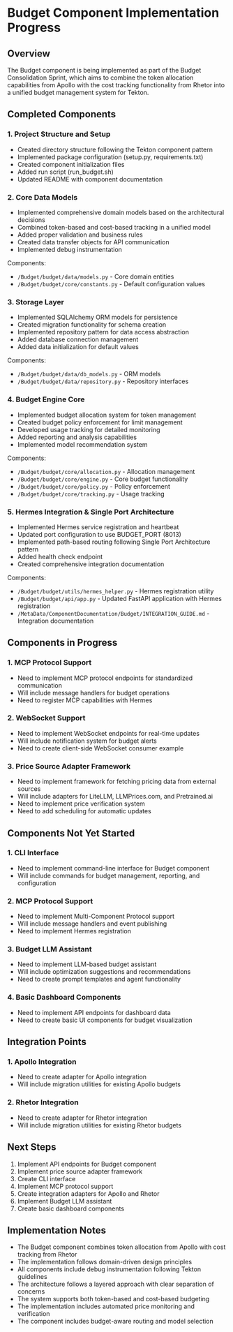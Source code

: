 # Budget Component Implementation Progress

## Overview

The Budget component is being implemented as part of the Budget Consolidation Sprint, which aims to combine the token allocation capabilities from Apollo with the cost tracking functionality from Rhetor into a unified budget management system for Tekton.

## Completed Components

### 1. Project Structure and Setup
- Created directory structure following the Tekton component pattern
- Implemented package configuration (setup.py, requirements.txt)
- Created component initialization files
- Added run script (run_budget.sh)
- Updated README with component documentation

### 2. Core Data Models
- Implemented comprehensive domain models based on the architectural decisions
- Combined token-based and cost-based tracking in a unified model
- Added proper validation and business rules
- Created data transfer objects for API communication
- Implemented debug instrumentation

Components:
- `/Budget/budget/data/models.py` - Core domain entities
- `/Budget/budget/core/constants.py` - Default configuration values

### 3. Storage Layer
- Implemented SQLAlchemy ORM models for persistence
- Created migration functionality for schema creation
- Implemented repository pattern for data access abstraction
- Added database connection management
- Added data initialization for default values

Components:
- `/Budget/budget/data/db_models.py` - ORM models
- `/Budget/budget/data/repository.py` - Repository interfaces

### 4. Budget Engine Core
- Implemented budget allocation system for token management
- Created budget policy enforcement for limit management
- Developed usage tracking for detailed monitoring
- Added reporting and analysis capabilities
- Implemented model recommendation system

Components:
- `/Budget/budget/core/allocation.py` - Allocation management
- `/Budget/budget/core/engine.py` - Core budget functionality
- `/Budget/budget/core/policy.py` - Policy enforcement
- `/Budget/budget/core/tracking.py` - Usage tracking

### 5. Hermes Integration & Single Port Architecture
- Implemented Hermes service registration and heartbeat
- Updated port configuration to use BUDGET_PORT (8013)
- Implemented path-based routing following Single Port Architecture pattern
- Added health check endpoint
- Created comprehensive integration documentation

Components:
- `/Budget/budget/utils/hermes_helper.py` - Hermes registration utility
- `/Budget/budget/api/app.py` - Updated FastAPI application with Hermes registration
- `/MetaData/ComponentDocumentation/Budget/INTEGRATION_GUIDE.md` - Integration documentation

## Components in Progress

### 1. MCP Protocol Support
- Need to implement MCP protocol endpoints for standardized communication
- Will include message handlers for budget operations
- Need to register MCP capabilities with Hermes

### 2. WebSocket Support
- Need to implement WebSocket endpoints for real-time updates
- Will include notification system for budget alerts
- Need to create client-side WebSocket consumer example

### 3. Price Source Adapter Framework
- Need to implement framework for fetching pricing data from external sources
- Will include adapters for LiteLLM, LLMPrices.com, and Pretrained.ai
- Need to implement price verification system
- Need to add scheduling for automatic updates

## Components Not Yet Started

### 1. CLI Interface
- Need to implement command-line interface for Budget component
- Will include commands for budget management, reporting, and configuration

### 2. MCP Protocol Support
- Need to implement Multi-Component Protocol support
- Will include message handlers and event publishing
- Need to implement Hermes registration

### 3. Budget LLM Assistant
- Need to implement LLM-based budget assistant
- Will include optimization suggestions and recommendations
- Need to create prompt templates and agent functionality

### 4. Basic Dashboard Components
- Need to implement API endpoints for dashboard data
- Need to create basic UI components for budget visualization

## Integration Points

### 1. Apollo Integration
- Need to create adapter for Apollo integration
- Will include migration utilities for existing Apollo budgets

### 2. Rhetor Integration
- Need to create adapter for Rhetor integration
- Will include migration utilities for existing Rhetor budgets

## Next Steps

1. Implement API endpoints for Budget component
2. Implement price source adapter framework
3. Create CLI interface
4. Implement MCP protocol support
5. Create integration adapters for Apollo and Rhetor
6. Implement Budget LLM assistant
7. Create basic dashboard components

## Implementation Notes

- The Budget component combines token allocation from Apollo with cost tracking from Rhetor
- The implementation follows domain-driven design principles
- All components include debug instrumentation following Tekton guidelines
- The architecture follows a layered approach with clear separation of concerns
- The system supports both token-based and cost-based budgeting
- The implementation includes automated price monitoring and verification
- The component includes budget-aware routing and model selection